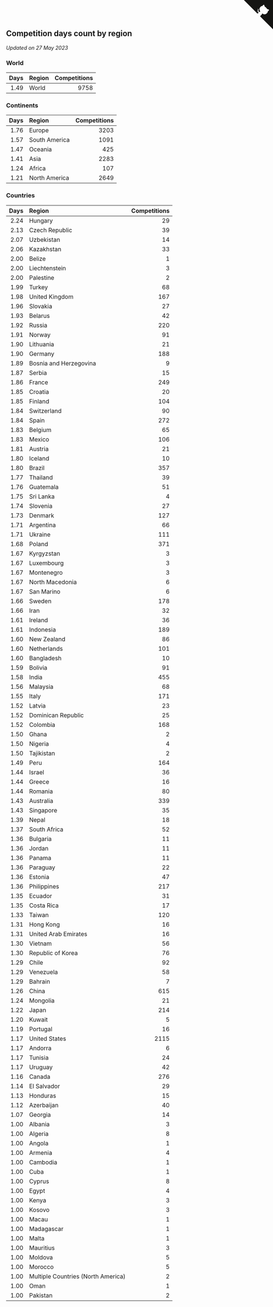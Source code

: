 ## Competition days count by region

*Updated on 27 May 2023*


### World

| Days | Region | Competitions |
| ---: | :--- | ---: |
| 1.49 | World | 9758 |

### Continents

| Days | Region | Competitions |
| ---: | :--- | ---: |
| 1.76 | Europe | 3203 |
| 1.57 | South America | 1091 |
| 1.47 | Oceania | 425 |
| 1.41 | Asia | 2283 |
| 1.24 | Africa | 107 |
| 1.21 | North America | 2649 |

### Countries

| Days | Region | Competitions |
| ---: | :--- | ---: |
| 2.24 | Hungary | 29 |
| 2.13 | Czech Republic | 39 |
| 2.07 | Uzbekistan | 14 |
| 2.06 | Kazakhstan | 33 |
| 2.00 | Belize | 1 |
| 2.00 | Liechtenstein | 3 |
| 2.00 | Palestine | 2 |
| 1.99 | Turkey | 68 |
| 1.98 | United Kingdom | 167 |
| 1.96 | Slovakia | 27 |
| 1.93 | Belarus | 42 |
| 1.92 | Russia | 220 |
| 1.91 | Norway | 91 |
| 1.90 | Lithuania | 21 |
| 1.90 | Germany | 188 |
| 1.89 | Bosnia and Herzegovina | 9 |
| 1.87 | Serbia | 15 |
| 1.86 | France | 249 |
| 1.85 | Croatia | 20 |
| 1.85 | Finland | 104 |
| 1.84 | Switzerland | 90 |
| 1.84 | Spain | 272 |
| 1.83 | Belgium | 65 |
| 1.83 | Mexico | 106 |
| 1.81 | Austria | 21 |
| 1.80 | Iceland | 10 |
| 1.80 | Brazil | 357 |
| 1.77 | Thailand | 39 |
| 1.76 | Guatemala | 51 |
| 1.75 | Sri Lanka | 4 |
| 1.74 | Slovenia | 27 |
| 1.73 | Denmark | 127 |
| 1.71 | Argentina | 66 |
| 1.71 | Ukraine | 111 |
| 1.68 | Poland | 371 |
| 1.67 | Kyrgyzstan | 3 |
| 1.67 | Luxembourg | 3 |
| 1.67 | Montenegro | 3 |
| 1.67 | North Macedonia | 6 |
| 1.67 | San Marino | 6 |
| 1.66 | Sweden | 178 |
| 1.66 | Iran | 32 |
| 1.61 | Ireland | 36 |
| 1.61 | Indonesia | 189 |
| 1.60 | New Zealand | 86 |
| 1.60 | Netherlands | 101 |
| 1.60 | Bangladesh | 10 |
| 1.59 | Bolivia | 91 |
| 1.58 | India | 455 |
| 1.56 | Malaysia | 68 |
| 1.55 | Italy | 171 |
| 1.52 | Latvia | 23 |
| 1.52 | Dominican Republic | 25 |
| 1.52 | Colombia | 168 |
| 1.50 | Ghana | 2 |
| 1.50 | Nigeria | 4 |
| 1.50 | Tajikistan | 2 |
| 1.49 | Peru | 164 |
| 1.44 | Israel | 36 |
| 1.44 | Greece | 16 |
| 1.44 | Romania | 80 |
| 1.43 | Australia | 339 |
| 1.43 | Singapore | 35 |
| 1.39 | Nepal | 18 |
| 1.37 | South Africa | 52 |
| 1.36 | Bulgaria | 11 |
| 1.36 | Jordan | 11 |
| 1.36 | Panama | 11 |
| 1.36 | Paraguay | 22 |
| 1.36 | Estonia | 47 |
| 1.36 | Philippines | 217 |
| 1.35 | Ecuador | 31 |
| 1.35 | Costa Rica | 17 |
| 1.33 | Taiwan | 120 |
| 1.31 | Hong Kong | 16 |
| 1.31 | United Arab Emirates | 16 |
| 1.30 | Vietnam | 56 |
| 1.30 | Republic of Korea | 76 |
| 1.29 | Chile | 92 |
| 1.29 | Venezuela | 58 |
| 1.29 | Bahrain | 7 |
| 1.26 | China | 615 |
| 1.24 | Mongolia | 21 |
| 1.22 | Japan | 214 |
| 1.20 | Kuwait | 5 |
| 1.19 | Portugal | 16 |
| 1.17 | United States | 2115 |
| 1.17 | Andorra | 6 |
| 1.17 | Tunisia | 24 |
| 1.17 | Uruguay | 42 |
| 1.16 | Canada | 276 |
| 1.14 | El Salvador | 29 |
| 1.13 | Honduras | 15 |
| 1.12 | Azerbaijan | 40 |
| 1.07 | Georgia | 14 |
| 1.00 | Albania | 3 |
| 1.00 | Algeria | 8 |
| 1.00 | Angola | 1 |
| 1.00 | Armenia | 4 |
| 1.00 | Cambodia | 1 |
| 1.00 | Cuba | 1 |
| 1.00 | Cyprus | 8 |
| 1.00 | Egypt | 4 |
| 1.00 | Kenya | 3 |
| 1.00 | Kosovo | 3 |
| 1.00 | Macau | 1 |
| 1.00 | Madagascar | 1 |
| 1.00 | Malta | 1 |
| 1.00 | Mauritius | 3 |
| 1.00 | Moldova | 5 |
| 1.00 | Morocco | 5 |
| 1.00 | Multiple Countries (North America) | 2 |
| 1.00 | Oman | 1 |
| 1.00 | Pakistan | 2 |


<a href="https://github.com/jonatanklosko/wca_statistics" class="github-corner" aria-label="View source on Github"><svg width="80" height="80" viewBox="0 0 250 250" style="fill:#151513; color:#fff; position: absolute; top: 0; border: 0; right: 0;" aria-hidden="true"><path d="M0,0 L115,115 L130,115 L142,142 L250,250 L250,0 Z"></path><path d="M128.3,109.0 C113.8,99.7 119.0,89.6 119.0,89.6 C122.0,82.7 120.5,78.6 120.5,78.6 C119.2,72.0 123.4,76.3 123.4,76.3 C127.3,80.9 125.5,87.3 125.5,87.3 C122.9,97.6 130.6,101.9 134.4,103.2" fill="currentColor" style="transform-origin: 130px 106px;" class="octo-arm"></path><path d="M115.0,115.0 C114.9,115.1 118.7,116.5 119.8,115.4 L133.7,101.6 C136.9,99.2 139.9,98.4 142.2,98.6 C133.8,88.0 127.5,74.4 143.8,58.0 C148.5,53.4 154.0,51.2 159.7,51.0 C160.3,49.4 163.2,43.6 171.4,40.1 C171.4,40.1 176.1,42.5 178.8,56.2 C183.1,58.6 187.2,61.8 190.9,65.4 C194.5,69.0 197.7,73.2 200.1,77.6 C213.8,80.2 216.3,84.9 216.3,84.9 C212.7,93.1 206.9,96.0 205.4,96.6 C205.1,102.4 203.0,107.8 198.3,112.5 C181.9,128.9 168.3,122.5 157.7,114.1 C157.9,116.9 156.7,120.9 152.7,124.9 L141.0,136.5 C139.8,137.7 141.6,141.9 141.8,141.8 Z" fill="currentColor" class="octo-body"></path></svg></a><style>.github-corner:hover .octo-arm{animation:octocat-wave 560ms ease-in-out}@keyframes octocat-wave{0%,100%{transform:rotate(0)}20%,60%{transform:rotate(-25deg)}40%,80%{transform:rotate(10deg)}}@media (max-width:500px){.github-corner:hover .octo-arm{animation:none}.github-corner .octo-arm{animation:octocat-wave 560ms ease-in-out}}</style>
